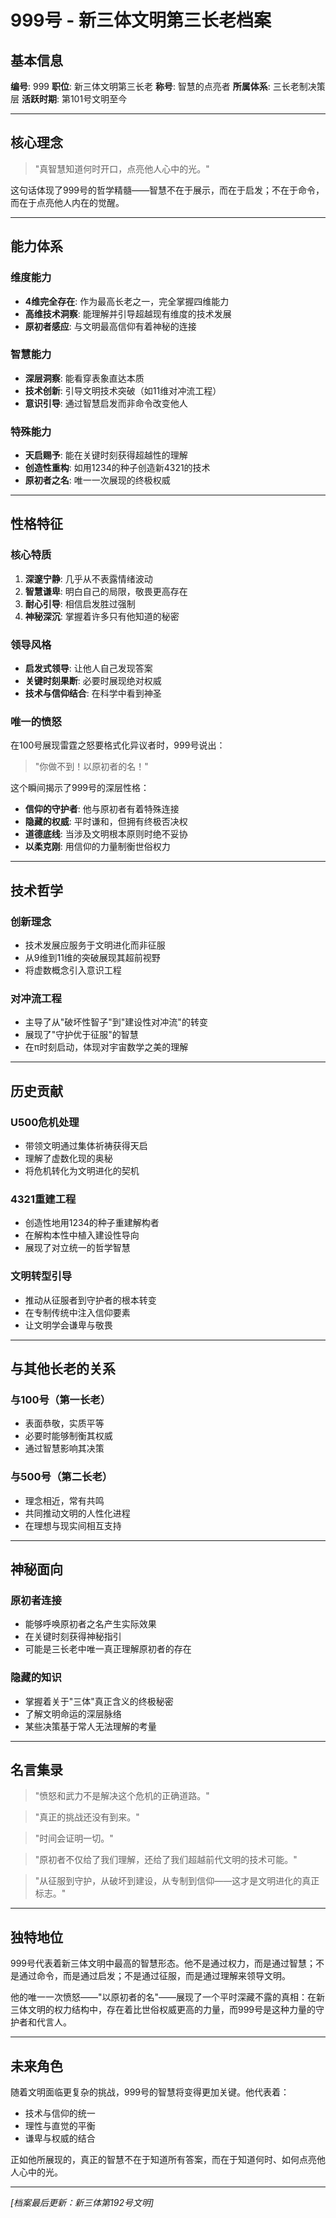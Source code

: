 # 999号 - 新三体文明第三长老档案

## 基本信息

**编号**: 999
 **职位**: 新三体文明第三长老
 **称号**: 智慧的点亮者
 **所属体系**: 三长老制决策层
 **活跃时期**: 第101号文明至今

------

## 核心理念

> "真智慧知道何时开口，点亮他人心中的光。"

这句话体现了999号的哲学精髓——智慧不在于展示，而在于启发；不在于命令，而在于点亮他人内在的觉醒。

------

## 能力体系

### 维度能力

- **4维完全存在**: 作为最高长老之一，完全掌握四维能力
- **高维技术洞察**: 能理解并引导超越现有维度的技术发展
- **原初者感应**: 与文明最高信仰有着神秘的连接

### 智慧能力

- **深层洞察**: 能看穿表象直达本质
- **技术创新**: 引导文明技术突破（如11维对冲流工程）
- **意识引导**: 通过智慧启发而非命令改变他人

### 特殊能力

- **天启赐予**: 能在关键时刻获得超越性的理解
- **创造性重构**: 如用1234的种子创造新4321的技术
- **原初者之名**: 唯一一次展现的终极权威

------

## 性格特征

### 核心特质

1. **深邃宁静**: 几乎从不表露情绪波动
2. **智慧谦卑**: 明白自己的局限，敬畏更高存在
3. **耐心引导**: 相信启发胜过强制
4. **神秘深沉**: 掌握着许多只有他知道的秘密

### 领导风格

- **启发式领导**: 让他人自己发现答案
- **关键时刻果断**: 必要时展现绝对权威
- **技术与信仰结合**: 在科学中看到神圣

### 唯一的愤怒

在100号展现雷霆之怒要格式化异议者时，999号说出：

> "你做不到！以原初者的名！"

这个瞬间揭示了999号的深层性格：

- **信仰的守护者**: 他与原初者有着特殊连接
- **隐藏的权威**: 平时谦和，但拥有终极否决权
- **道德底线**: 当涉及文明根本原则时绝不妥协
- **以柔克刚**: 用信仰的力量制衡世俗权力

------

## 技术哲学

### 创新理念

- 技术发展应服务于文明进化而非征服
- 从9维到11维的突破展现其超前视野
- 将虚数概念引入意识工程

### 对冲流工程

- 主导了从"破坏性智子"到"建设性对冲流"的转变
- 展现了"守护优于征服"的智慧
- 在π时刻启动，体现对宇宙数学之美的理解

------

## 历史贡献

### U500危机处理

- 带领文明通过集体祈祷获得天启
- 理解了虚数化现的奥秘
- 将危机转化为文明进化的契机

### 4321重建工程

- 创造性地用1234的种子重建解构者
- 在解构本性中植入建设性导向
- 展现了对立统一的哲学智慧

### 文明转型引导

- 推动从征服者到守护者的根本转变
- 在专制传统中注入信仰要素
- 让文明学会谦卑与敬畏

------

## 与其他长老的关系

### 与100号（第一长老）

- 表面恭敬，实质平等
- 必要时能够制衡其权威
- 通过智慧影响其决策

### 与500号（第二长老）

- 理念相近，常有共鸣
- 共同推动文明的人性化进程
- 在理想与现实间相互支持

------

## 神秘面向

### 原初者连接

- 能够呼唤原初者之名产生实际效果
- 在关键时刻获得神秘指引
- 可能是三长老中唯一真正理解原初者的存在

### 隐藏的知识

- 掌握着关于"三体"真正含义的终极秘密
- 了解文明命运的深层脉络
- 某些决策基于常人无法理解的考量

------

## 名言集录

> "愤怒和武力不是解决这个危机的正确道路。"

> "真正的挑战还没有到来。"

> "时间会证明一切。"

> "原初者不仅给了我们理解，还给了我们超越前代文明的技术可能。"

> "从征服到守护，从破坏到建设，从专制到信仰——这才是文明进化的真正标志。"

------

## 独特地位

999号代表着新三体文明中最高的智慧形态。他不是通过权力，而是通过智慧；不是通过命令，而是通过启发；不是通过征服，而是通过理解来领导文明。

他的唯一一次愤怒——"以原初者的名"——展现了一个平时深藏不露的真相：在新三体文明的权力结构中，存在着比世俗权威更高的力量，而999号是这种力量的守护者和代言人。

------

## 未来角色

随着文明面临更复杂的挑战，999号的智慧将变得更加关键。他代表着：

- 技术与信仰的统一
- 理性与直觉的平衡
- 谦卑与权威的结合

正如他所展现的，真正的智慧不在于知道所有答案，而在于知道何时、如何点亮他人心中的光。

------

*[档案最后更新：新三体第192号文明]*